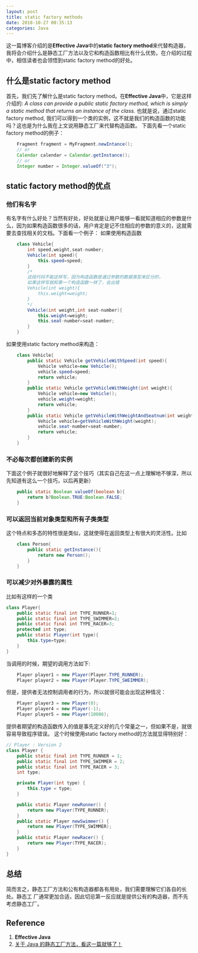 ```yaml
---
layout: post
title: static factory methods
date: 2018-10-27 00:35:13
categories: Java
---
```

这一篇博客介绍的是**Effective Java**中的**static factory method**来代替构造器，我将会介绍什么是静态工厂方法以及它和构造函数相比有什么优势。在介绍的过程中，相信读者也会领悟到static factory method的好处。
<!-- more -->

## 什么是static factory method
首先，我们先了解什么是static factory method。在**Effective Java**中，它是这样介绍的:
*A class can provide a public static factory method, which is simply a static method that returns an instance of the class.*
也就是说，通过static factory method, 我们可以得到一个类的实例，这不就是我们的构造函数的功能吗？这也是为什么我在上文说用静态工厂来代替构造函数。
下面先看一个static factory method的例子：
```java
    Fragment fragment = MyFragment.newIntance();
    // or 
    Calendar calendar = Calendar.getInstance();
    // or 
    Integer number = Integer.valueOf("3");
```

## static factory method的优点
### 他们有名字
有名字有什么好处？当然有好处，好处就是让用户能够一看就知道相应的参数是什么，因为如果构造函数很多的话，用户肯定是记不住相应的参数的意义的，这就需要去查找相关的文档。下面看一个例子：
如果使用构造函数
```java
    class Vehicle{
		int speed,weight,seat-number;
		Vehicle(int speed){
			this.speed=speed;
		}
		/*
		这段代码不能这样写，因为构造函数是通过参数的数据类型来区分的，
		如果这样写就和第一个构造函数一样了，会出错
		Vehicle(int weight){
			this.weight=weight;
		}
		*/
		Vehicle(int weight,int seat-number){
			this.weight=weight;
			this.seat-number=seat-number;
		}
	}
```
如果使用static factory method来构造：
```java
	class Vehicle{
		public static Vehicle getVehicleWithSpeed(int speed){
			Vehicle vehicle=new Vehicle();
			vehicle.speed=speed;
			return vehicle;
		}
		public static Vehicle getVehicleWithWeight(int weight){
			Vehicle vehicle=new Vehicle();
			vehicle.weight=weight;
			return vehicle;
		}
		public static Vehicle getVehicleWithWeightAndSeatnum(int weight,int seat-number){
			Vehicle vehicle=getVehicleWithWeight(weight);
			vehicle.seat-number=seat-number;
			return vehicle;
		}
	}
```
### 不必每次都创建新的实例
下面这个例子就很好地解释了这个技巧（其实自己在这一点上理解地不够深，所以先知道有这么一个技巧，以后再更新）
```java
    public static Boolean valueOf(boolean b){
		return b?Boolean.TRUE:Boolean.FALSE;
	}
```
### 可以返回当前对象类型和所有子类类型
这个特点和多态的特性很是类似，这就使得在返回类型上有很大的灵活性。比如
```java
	class Person{
		public static getInstance(){
			return new Person();
		}
	}
```
### 可以减少对外暴露的属性
比如有这样的一个类
```java
class Player{
	public static final int TYPE_RUNNER=1;
	public static final int TYPE_SWIMMER=2;
	public static final int TYPE_RACER=3;
	protected int type;
	public static Player(int type){
		this.type=type;
	}
}
```
当调用的时候，期望的调用方法如下:
```java
    Player player1 = new Player(Player.TYPE_RUNNER);
    Player player2 = new Player(Player.TYPE_SWEIMMER);
```
但是，提供者无法控制调用者的行为，所以就很可能会出现这种情况：
```java
    Player player3 = new Player(0);
    Player player4 = new Player(-1);
    Player player5 = new Player(10086);
```
提供者期望的构造函数传入的值是事先定义好的几个常量之一，但如果不是，就很容易导致程序错误。
这个时候使用static factory method的方法就显得特别好：
```java
// Player : Version 2
class Player {
    public static final int TYPE_RUNNER = 1;
    public static final int TYPE_SWIMMER = 2;
    public static final int TYPE_RACER = 3;
    int type;

    private Player(int type) {
        this.type = type;
    }

    public static Player newRunner() {
        return new Player(TYPE_RUNNER);
    }
    public static Player newSwimmer() {
        return new Player(TYPE_SWIMMER);
    }
    public static Player newRacer() {
        return new Player(TYPE_RACER);
    }
}
```

## 总结
简而言之，静态工厂方法和公有构造器都各有用处，我们需要理解它们各自的长处。静态工 厂通常更加合适，因此切忌第一反应就是提供公有的构造器，而不先考虑静态工厂。

## Reference
1. **Effective Java**
2. [关于 Java 的静态工厂方法，看这一篇就够了！](https://www.diycode.cc/topics/1027)
